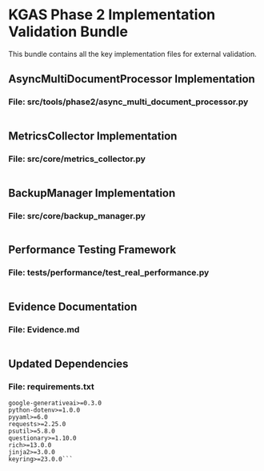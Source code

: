 # KGAS Phase 2 Implementation Validation Bundle

This bundle contains all the key implementation files for external validation.

## AsyncMultiDocumentProcessor Implementation

### File: src/tools/phase2/async_multi_document_processor.py

```python
```

## MetricsCollector Implementation

### File: src/core/metrics_collector.py

```python
```

## BackupManager Implementation

### File: src/core/backup_manager.py

```python
```

## Performance Testing Framework

### File: tests/performance/test_real_performance.py

```python
```

## Evidence Documentation

### File: Evidence.md

```markdown
```

## Updated Dependencies

### File: requirements.txt

```text
google-generativeai>=0.3.0
python-dotenv>=1.0.0
pyyaml>=6.0
requests>=2.25.0
psutil>=5.8.0
questionary>=1.10.0
rich>=13.0.0
jinja2>=3.0.0
keyring>=23.0.0```
